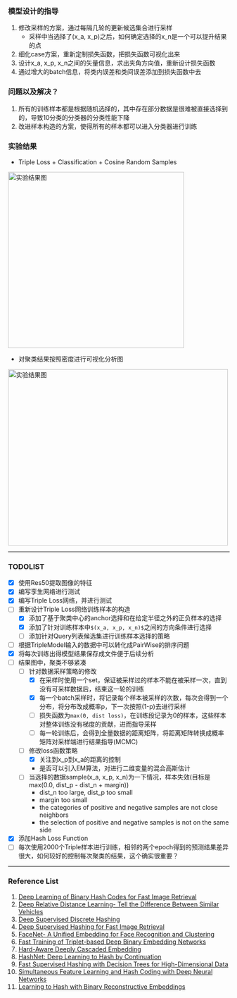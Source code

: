 ### 模型设计的指导
1. 修改采样的方案，通过每隔几轮的更新候选集合进行采样
    - 采样中当选择了(x_a, x_p)之后，如何确定选择的x_n是一个可以提升结果的点
2. 细化case方案，重新定制损失函数，把损失函数可视化出来
3. 设计x_a, x_p, x_n之间的矢量信息，求出夹角方向值，重新设计损失函数
4. 通过增大的batch信息，将类内误差和类间误差添加到损失函数中去


### 问题以及解决？
1. 所有的训练样本都是根据随机选择的，其中存在部分数据是很难被直接选择到的，导致10分类的分类器的分类性能下降
2. 改进样本构造的方案，使得所有的样本都可以进入分类器进行训练

### 实验结果
* Triple Loss + Classification + Cosine Random Samples
 <img src="https://github.com/liuguiyangnwpu/MassImageRetrieval/blob/master/experiment/showImages/triple_classifiy.png" width = "400" height = "400" alt="实验结果图" align=center />

* 对聚类结果按照密度进行可视化分析图
 <img src="https://github.com/liuguiyangnwpu/MassImageRetrieval/blob/master/experiment/showImages/cluster_density.png" width = "500" height = "400" alt="实验结果图" align=center />

------------------------------------------------------------------------------------------------------------

### TODOLIST
- [x] 使用Res50提取图像的特征
- [x] 编写孪生网络进行测试
- [x] 编写Triple Loss网络，并进行测试
- [ ] 重新设计Triple Loss网络训练样本的构造
    - [x] 添加了基于聚类中心的anchor选择和在给定半径之外的正负样本的选择
    - [x] 添加了针对训练样本中`$(x_a, x_p, x_n)$`之间的方向条件进行选择
    - [ ] 添加针对Query列表候选集进行训练样本选择的策略
- [ ] 根据TripleModel输入的数据中可以转化成PairWise的排序问题
- [x] 将每次训练出得模型结果保存成文件便于后续分析
- [ ] 结果图中，聚类不够紧凑
    - [ ] 针对数据采样策略的修改
        - [x] 在采样时使用一个set，保证被采样过的样本不能在被采样一次，直到没有可采样数据后，结束这一轮的训练
        - [x] 每一个batch采样时，将记录每个样本被采样的次数，每次会得到一个分布，将分布改成概率p，下一次按照(1-p)去进行采样
        - [ ] 损失函数为`max(0, dist loss)`，在训练段记录为0的样本，这些样本对整体训练没有梯度的贡献，进而指导采样
        - [ ] 每一轮训练后，会得到全量数据的距离矩阵，将距离矩阵转换成概率矩阵对采样端进行结果指导(MCMC)
    - [ ] 修改loss函数策略
        - [x] 关注到x_p到x_a的距离的控制
        - 是否可以引入EM算法，对进行二维变量的混合高斯估计
    - [ ] 当选择的数据sample(x_a, x_p, x_n)为一下情况，样本失效(目标是max(0.0, dist_p - dist_n + margin))
        - dist_n too large, dist_p too small
        - margin too small
        - the categories of positive and negative samples are not close neighbors
        - the selection of positive and negative samples is not on the same side
- [x] 添加Hash Loss Function
- [ ] 每次使用2000个Triple样本进行训练，相邻的两个epoch得到的预测结果差异很大，如何较好的控制每次聚类的结果，这个确实很重要？

------------------------------------------------------------------------------------------------------------

### Reference List
01. [Deep Learning of Binary Hash Codes for Fast Image Retrieval](http://www.iis.sinica.edu.tw/~kevinlin311.tw/cvprw15.pdf)
02. [Deep Relative Distance Learning- Tell the Difference Between Similar Vehicles](https://www.cv-foundation.org/openaccess/content_cvpr_2016/papers/Liu_Deep_Relative_Distance_CVPR_2016_paper.pdf)
03. [Deep Supervised Discrete Hashing](https://arxiv.org/abs/1705.10999)
04. [Deep Supervised Hashing for Fast Image Retrieval](https://www.cv-foundation.org/openaccess/content_cvpr_2016/papers/Liu_Deep_Supervised_Hashing_CVPR_2016_paper.pdf)
05. [FaceNet- A Unified Embedding for Face Recognition and Clustering](https://arxiv.org/abs/1503.03832)
06. [Fast Training of Triplet-based Deep Binary Embedding Networks ](https://arxiv.org/abs/1603.02844)
07. [Hard-Aware Deeply Cascaded Embedding](https://arxiv.org/abs/1611.05720)
08. [HashNet: Deep Learning to Hash by Continuation](https://arxiv.org/abs/1702.00758)
09. [Fast Supervised Hashing with Decision Trees for High-Dimensional Data](https://arxiv.org/pdf/1404.1561.pdf)
10. [Simultaneous Feature Learning and Hash Coding with Deep Neural Networks](https://www.cv-foundation.org/openaccess/content_cvpr_2015/papers/Lai_Simultaneous_Feature_Learning_2015_CVPR_paper.pdf)
11. [Learning to Hash with Binary Reconstructive Embeddings](https://papers.nips.cc/paper/3667-learning-to-hash-with-binary-reconstructive-embeddings)
